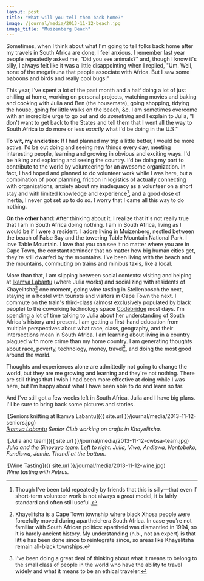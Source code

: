 ```yaml
---
layout: post
title: "What will you tell them back home?"
image: /journal/media/2013-11-12-beach.jpg
image_title: "Muizenberg Beach"
---
```


Sometimes, when I think about what I'm going to tell folks back home after my travels in South Africa are done, I feel anxious. I remember last year people repeatedly asked me, "Did you see animals?" and, though I know it's silly, I always felt like it was a little disappointing when I replied, "Um. Well, none of the megafauna that people associate with Africa. But I saw some baboons and birds and really cool bugs!"

This year, I've spent a lot of the past month and a half doing a lot of just chilling at home, working on personal projects, watching movies and baking and cooking with Julia and Ben (the housemate), going shopping, tidying the house, going for little walks on the beach, &c. I am sometimes overcome with an incredible urge to go out and do *something* and I explain to Julia, "I don't want to get back to the States and tell them that I went all the way to South Africa to do more or less *exactly* what I'd be doing in the U.S."

**To wit, my anxieties:** If I had planned my trip a little better, I would be more active. I'd be out doing and seeing new things every day, meeting interesting people, learning and growing in obvious and exciting ways. I'd be hiking and exploring and seeing the country. I'd be doing my part to contribute to the world by volunteering for an awesome organization. In fact, I had hoped and planned to do volunteer work while I was here, but a combination of poor planning, friction in logistics of actually connecting with organizations, anxiety about my inadequacy as a volunteer on a short stay and with limited knowledge and experience[^inadequacy], and a good dose of inertia, I never got set up to do so. I worry that I came all this way to do nothing.

**On the other hand:** After thinking about it, I realize that it's not really true that I am in South Africa doing nothing. I am in South Africa, living as I would be if I were a resident. I adore living in Muizenberg, nestled between the beach of False Bay and the towering Table Mountain National Park. I love Table Mountain. I love that you can see it no matter where you are in Cape Town, the constant reminder that no matter how big human cities get, they're still dwarfed by the mountains. I've been living with the beach and the mountains, commuting on trains and minibus taxis, like a local.

More than that, I am slipping between social contexts: visiting and helping at [Ikamva Labantu][] (where Julia works) and socializing with residents of Khayelitsha[^khayelitsha] one moment, going wine tasting in Stellenbosch the next, staying in a hostel with tourists and visitors in Cape Town the next. I commute on the train's third-class (almost exclusively populated by black people) to the coworking technology space [Codebridge][] most days. I'm spending a lot of time talking to Julia about her understanding of South Africa's history and present. I am getting a first-hand education from multiple perspectives about what race, class, geography, and their intersections mean in South Africa. I am learning about living in a country plagued with more crime than my home country. I am generating thoughts about race, poverty, technology, money, travel[^travel], and doing the most good around the world.

Thoughts and experiences alone are admittedly not going to change the world, but they are me growing and learning and they're not nothing. There are still things that I wish I had been more effective at doing while I was here, but I'm happy about what I have been able to do and learn so far.

And I've still got a few weeks left in South Africa. Julia and I have big plans. I'll be sure to bring back some pictures and stories.

![Seniors knitting at Ikamva Labantu]({{ site.url }}/journal/media/2013-11-12-seniors.jpg)  
*[Ikamva Labantu][] Senior Club working on crafts in Khayelitsha.*

![Julia and team]({{ site.url }}/journal/media/2013-11-12-cwbsa-team.jpg)  
*Julia and the Sinovuyo team. Left to right: Julia, Viwe, Andiswa, Nontobeko, Fundiswa, Jamie. Thandi at the bottom.*

![Wine Tasting]({{ site.url }}/journal/media/2013-11-12-wine.jpg)  
*Wine tasting with Petrus.*

[^inadequacy]: Though I've been told repeatedly by friends that this is silly—that even if short-term volunteer work is not always a *great* model, it is fairly standard and often still useful.
[^khayelitsha]: Khayelitsha is a Cape Town township where black Xhosa people were forcefully moved during apartheid-era South Africa. In case you're not familiar with South African politics: apartheid was dismantled in 1994, so it is hardly ancient history. My understanding (n.b., not an expert) is that little has been done since to reintegrate since, so areas like Khayelitsha remain all-black townships.
[^travel]: I've been doing a great deal of thinking about what it means to belong to the small class of people in the world who have the ability to travel widely and what it means to be an ethical traveler.

[Codebridge]: http://codebridge.co.za/
[Ikamva Labantu]: http://ikamva.org.za/